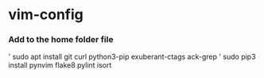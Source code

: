 # vim-config

### Add to the home folder file

' sudo apt install git curl python3-pip exuberant-ctags ack-grep
' sudo pip3 install pynvim flake8 pylint isort
